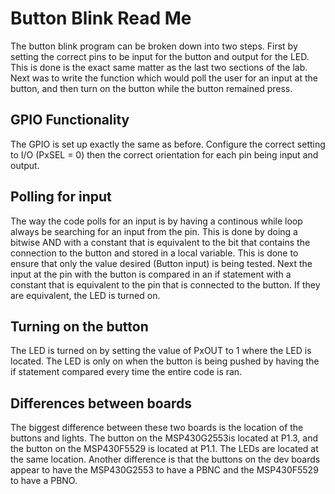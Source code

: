 # Button Blink Read Me
The button blink program can be broken down into two steps. First by setting the correct pins to be input for the button and output for the LED. This is done is the exact same matter as the last two sections of the lab. Next was to write the function which would poll the user for an input at the button, and then turn on the button while the button remained press.

## GPIO Functionality
The GPIO is set up exactly the same as before. Configure the correct setting to I/O (PxSEL = 0) then the correct orientation for each pin being input and output.

## Polling for input
The way the code polls for an input is by having a continous while loop always be searching for an input from the pin. This is done by doing a bitwise AND with a constant that is equivalent to the bit that contains the connection to the button and stored in a local variable. This is done to ensure that only the value desired (Button input) is being tested. Next the input at the pin with the button is compared in an if statement with a constant that is equivalent to the pin that is connected to the button. If they are equivalent, the LED is turned on.

## Turning on the button
The LED is turned on by setting the value of PxOUT to 1 where the LED is located. The LED is only on when the button is being pushed by having the if statement compared every time the entire code is ran.

## Differences between boards
The biggest difference between these two boards is the location of the buttons and lights. The button on the MSP430G2553is located at P1.3, and the button on the MSP430F5529 is located at P1.1. The LEDs are located at the same location. Another difference is that the buttons on the dev boards appear to have the MSP430G2553 to have a PBNC and the MSP430F5529 to have a PBNO.
